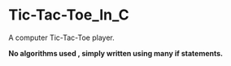 # Tic-Tac-Toe_In_C
A computer Tic-Tac-Toe player.

**No algorithms used , simply written using many if statements.**

